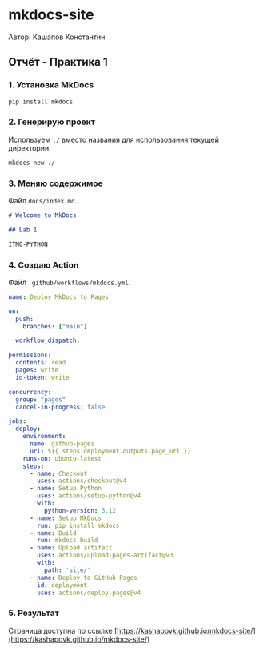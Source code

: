 # mkdocs-site

Автор: Кашапов Константин

## Отчёт - Практика 1

### 1. Установка MkDocs

```bash
pip install mkdocs
```

### 2. Генерирую проект

Используем `./` вместо названия для использования текущей директории.

```bash
mkdocs new ./
```

### 3. Меняю содержимое

Файл `docs/index.md`.

```md
# Welcome to MkDocs

## Lab 1

ITMO-PYTHON
```

### 4. Создаю Action

Файл `.github/workflows/mkdocs.yml`.

```yml
name: Deploy MkDocs to Pages

on:
  push:
    branches: ["main"]

  workflow_dispatch:

permissions:
  contents: read
  pages: write
  id-token: write

concurrency:
  group: "pages"
  cancel-in-progress: false

jobs:
  deploy:
    environment:
      name: github-pages
      url: ${{ steps.deployment.outputs.page_url }}
    runs-on: ubuntu-latest
    steps:
      - name: Checkout
        uses: actions/checkout@v4
      - name: Setup Python
        uses: actions/setup-python@v4
        with:
          python-version: 3.12
      - name: Setup MkDocs
        run: pip install mkdocs
      - name: Build
        run: mkdocs build
      - name: Upload artifact
        uses: actions/upload-pages-artifact@v3
        with:
          path: 'site/'
      - name: Deploy to GitHub Pages
        id: deployment
        uses: actions/deploy-pages@v4
```

### 5. Результат

Страница доступна по ссылке [https://kashapovk.github.io/mkdocs-site/](https://kashapovk.github.io/mkdocs-site/)
